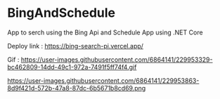 # BingAndSchedule
App to serch using the Bing Api and Schedule App using .NET Core

Deploy link :  https://bing-search-pi.vercel.app/

Gif : https://user-images.githubusercontent.com/6864141/229953329-bc462809-14dd-49c1-972a-7491f5ff74f4.gif

https://user-images.githubusercontent.com/6864141/229953863-8d9f421d-572b-47a8-87dc-6b5671b8cd69.png

